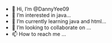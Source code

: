 - 👋 Hi, I’m @DannyYee09
- 👀 I’m interested in java...
- 🌱 I’m currently learning java and html...
- 💞️ I’m looking to collaborate on ...
- 📫 How to reach me ...

<!---
DannyYee09/DannyYee09 is a ✨ special ✨ repository because its `README.md` (this file) appears on your GitHub profile.
You can click the Preview link to take a look at your changes.
--->
